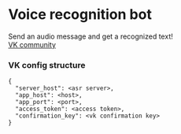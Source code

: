 # Voice recognition bot

Send an audio message and get a recognized text! <br>
[VK community](https://vk.com/vrp_bot)

### VK config structure
```
{
  "server_host": <asr server>,
  "app_host": <host>,
  "app_port": <port>,
  "access_token": <access token>,
  "confirmation_key": <vk confirmation key>
}
```
